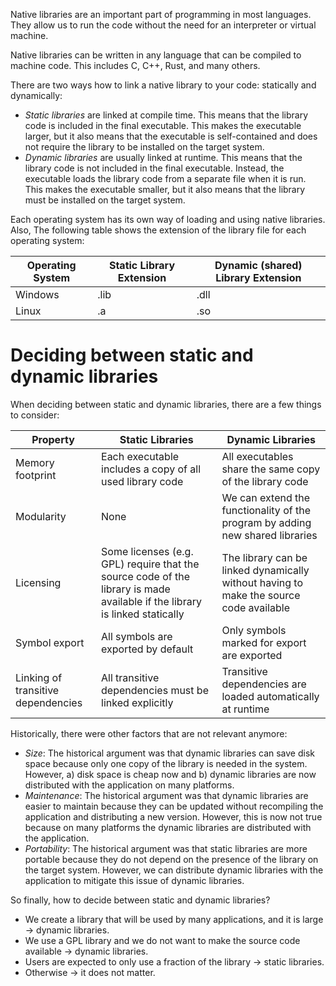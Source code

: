 Native libraries are an important part of programming in most languages. They allow us to run the code without the need for an interpreter or virtual machine. 

Native libraries can be written in any language that can be compiled to machine code. This includes C, C++, Rust, and many others.

There are two ways how to link a native library to your code: statically and dynamically:

- *Static libraries* are linked at compile time. This means that the library code is included in the final executable. This makes the executable larger, but it also means that the executable is self-contained and does not require the library to be installed on the target system.
- *Dynamic libraries* are usually linked at runtime. This means that the library code is not included in the final executable. Instead, the executable loads the library code from a separate file when it is run. This makes the executable smaller, but it also means that the library must be installed on the target system.

Each operating system has its own way of loading and using native libraries. Also,  The following table shows the extension of the library file for each operating system:

| Operating System | Static Library Extension | Dynamic (shared) Library Extension |
|------------------|--------------------------|---------------------------|
| Windows          | .lib                     | .dll                      |
| Linux            | .a                       | .so                       |

# Deciding between static and dynamic libraries
When deciding between static and dynamic libraries, there are a few things to consider:

| Property | Static Libraries | Dynamic Libraries |
|----------|------------------|-------------------|
| Memory footprint | Each executable includes a copy of all used library code | All executables share the same copy of the library code |
| Modularity | None | We can extend the functionality of the program by adding new shared libraries |
| Licensing | Some licenses (e.g. GPL) require that the source code of the library is made available if the library is linked statically | The library can be linked dynamically without having to make the source code available |
| Symbol export | All symbols are exported by default | Only symbols marked for export are exported |
| Linking of transitive dependencies | All transitive dependencies must be linked explicitly | Transitive dependencies are loaded automatically at runtime | 

Historically, there were other factors that are not relevant anymore:

- *Size*: The historical argument was that dynamic libraries can save disk space because only one copy of the library is needed in the system. However, a) disk space is cheap now and b) dynamic libraries are now distributed with the application on many platforms.
- *Maintenance*: The historical argument was that dynamic libraries are easier to maintain because they can be updated without recompiling the application and distributing a new version. However, this is now not true because on many platforms the dynamic libraries are distributed with the application.
- *Portability*: The historical argument was that static libraries are more portable because they do not depend on the presence of the library on the target system. However, we can distribute dynamic libraries with the application to mitigate this issue of dynamic libraries.


So finally, how to decide between static and dynamic libraries? 

- We create a library that will be used by many applications, and it is large -> dynamic libraries.
- We use a GPL library and we do not want to make the source code available -> dynamic libraries.
- Users are expected to only use a fraction of the library -> static libraries.
- Otherwise -> it does not matter.
